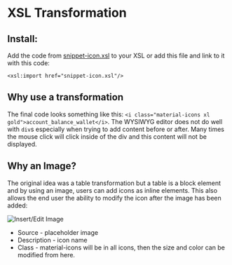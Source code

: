 # XSL Transformation 

## Install:

Add the code from [snippet-icon.xsl](snippet-icon.xsl) to your XSL or add this file and link to it with this code:

`<xsl:import href="snippet-icon.xsl"/>`

## Why use a transformation

The final code looks something like this: `<i class="material-icons xl gold">account_balance_wallet</i>`. The WYSIWYG editor does not do well with `div`s especially when trying to add content before or after. Many times the mouse click will click inside of the div and this content will not be displayed.

## Why an Image?

The original idea was a table transformation but a table is a block element and by using an image, users can add icons as inline elements. This also allows the end user the ability to modify the icon after the image has been added:

![Insert/Edit Image](https://raw.githubusercontent.com/jessgusclark/gadget-material-icons/master/xsl/edit-image.jpg)

* Source - placeholder image
* Description - icon name
* Class - material-icons will be in all icons, then the size and color can be modified from here.